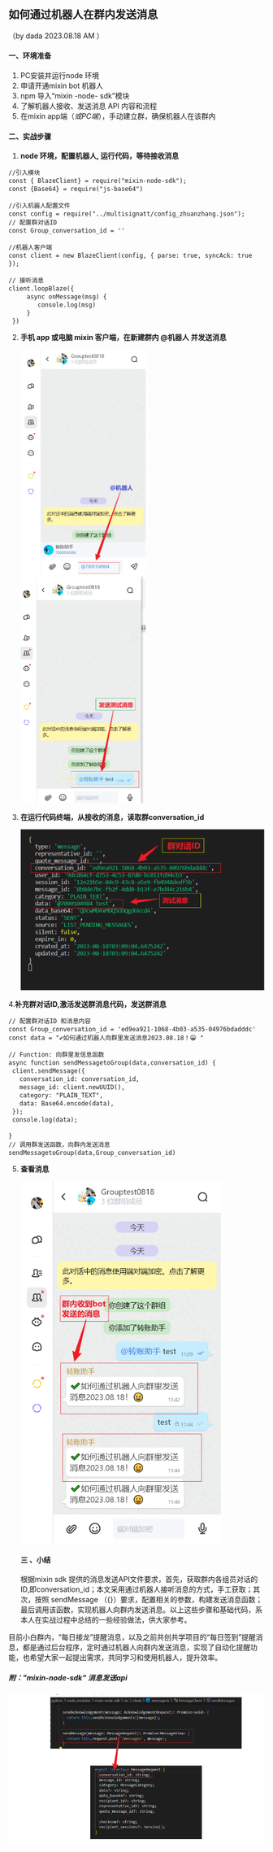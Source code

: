 ##   如何通过机器人在群内发送消息

  （by dada 2023.08.18 AM ）

#### 一、环境准备

1. PC安装并运行node  环境
2. 申请开通mixin bot 机器人 
3. npm 导入“mixin -node- sdk”模块
4. 了解机器人接收、发送消息 API 内容和流程
5. 在mixin app端（*或PC端*），手动建立群，确保机器人在该群内

####  二、实战步骤

1. **node 环境，配置机器人, 运行代码，等待接收消息**

```
//引入模块
const { BlazeClient} = require("mixin-node-sdk");
const {Base64} = require("js-base64")

//引入机器人配置文件
const config = require("../multisignatt/config_zhuanzhang.json");
// 配置群对话ID
const Group_conversation_id = ''

//机器人客户端
const client = new BlazeClient(config, { parse: true, syncAck: true });

// 接听消息
client.loopBlaze({
     async onMessage(msg) { 
        console.log(msg)  
     } 
 })    
```

2. **手机 app 或电脑 mixin 客户端，在新建群内  @机器人 并发送消息**

   <img src="https://raw.githubusercontent.com/Dada01Github/images/master/image-20230818110808532.png" alt="image-20230818110808532" style="zoom:50%;" />

   <img src="https://raw.githubusercontent.com/Dada01Github/images/master/image-20230818112004324.png" alt="image-20230818112004324" style="zoom:50%;" />

   

3. **在运行代码终端，从接收的消息，读取群conversation_id**

   <img src="https://raw.githubusercontent.com/Dada01Github/images/master/image-20230818112220461.png" alt="image-20230818112220461" style="zoom:80%;" />

   

4.**补充群对话ID,激活发送群消息代码，发送群消息**

```
// 配置群对话ID 和消息内容
const Group_conversation_id = 'ed9ea921-1068-4b03-a535-04976bdadddc'
const data = "✔️如何通过机器人向群里发送消息2023.08.18！😀 "

// Function: 向群里发信息函数
async function sendMessagetoGroup(data,conversation_id) {
 client.sendMessage({
   conversation_id: conversation_id, 
   message_id: client.newUUID(),
   category: "PLAIN_TEXT",
   data: Base64.encode(data),
 });
 console.log(data);

}
// 调用群发送函数，向群内发送消息
sendMessagetoGroup(data,Group_conversation_id)

```

5. **查看消息**

   <img src="https://raw.githubusercontent.com/Dada01Github/images/master/image-20230818115747929.png" alt="image-20230818115747929" style="zoom:80%;" />

   ####  三 、小结

   根据mixin sdk 提供的消息发送API文件要求，首先，获取群内各组员对话的ID,即conversation_id；本文采用通过机器人接听消息的方式，手工获取；其次，按照 sendMessage （{}）要求，配置相关的参数，构建发送消息函数；最后调用该函数，实现机器人向群内发送消息。以上这些步骤和基础代码，系本人在实战过程中总结的一些经验做法，供大家参考。

​     目前小白群内，“每日接龙”提醒消息，以及之前共创共学项目的“每日签到”提醒消息，都是通过后台程序，定时通过机器人向群内发送消息，实现了自动化提醒功能，也希望大家一起提出需求，共同学习和使用机器人，提升效率。

   

##### 附："mixin-node-sdk" 消息发送api

<img src="https://raw.githubusercontent.com/Dada01Github/images/master/image-20230818144815062.png" alt="image-20230818144815062" style="zoom:67%;" />


















